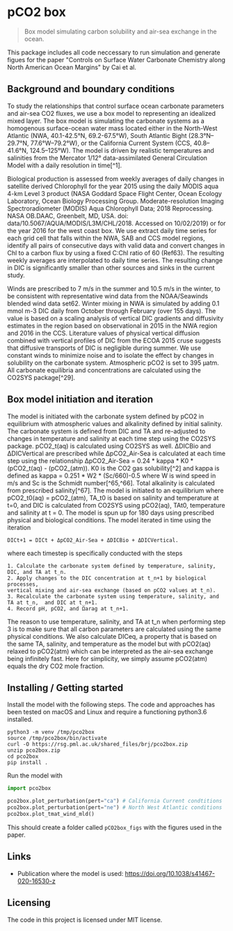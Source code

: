 
# pCO2 box
> Box model simulating carbon solubility and air-sea exchange in the ocean.


This package includes all code neccessary to run simulation and generate figues for the paper "Controls on Surface Water Carbonate Chemistry along North American Ocean Margins" by Cai et al.

## Background and boundary conditions
To study the relationships that control surface ocean carbonate parameters and air-sea CO2 fluxes, we use a box model to representing an idealized mixed layer. The box model is simulating the carbonate systems as a homogenous surface-ocean water mass located either in the North-West Atlantic (NWA, 40.1-42.5°N, 69.2-67.5°W), South Atlantic Bight (28.3°N–29.7°N, 77.6°W–79.2°W), or the California Current System (CCS, 40.8–41.6°N, 124.5–125°W). The model is driven by realistic temperatures and salinities from the Mercator 1/12° data-assimilated General Circulation Model with a daily resolution in time[^1]. 

Biological production is assessed from weekly averages of daily changes in satellite derived Chlorophyll for the year 2015 using the daily MODIS aqua 4-km Level 3 product (NASA Goddard Space Flight Center, Ocean Ecology Laboratory, Ocean Biology Processing Group. Moderate-resolution Imaging Spectroradiometer (MODIS) Aqua Chlorophyll Data; 2018 Reprocessing. NASA OB.DAAC, Greenbelt, MD, USA. doi: data/10.5067/AQUA/MODIS/L3M/CHL/2018. Accessed on 10/02/2019) or for the year 2016 for the west coast box. We use extract daily time series for each grid cell that falls within the NWA, SAB and CCS model regions, identify all pairs of consecutive days with valid data and convert changes in Chl to a carbon flux by using a fixed  C:Chl ratio of 60 (Ref63). The resulting weekly averages are interpolated to daily time series. The resulting change in DIC is significantly smaller than other sources and sinks in the current study. 

Winds are prescribed to 7 m/s in the summer and 10.5 m/s in the winter, to be consistent with representative wind data from the NOAA/Seawinds blended wind data set62.  Winter mixing in NWA is simulated by adding 0.1 mmol m-3 DIC daily from October through February (over 155 days). The value is based on a scaling analysis of vertical DIC gradients and diffusivity estimates in the region based on observational in 2015 in the NWA region and 2016 in the CCS. Literature values of physical vertical diffusion combined with vertical profiles of DIC from the ECOA 2015 cruse suggests that diffusive transports of DIC is negligible during summer. We use constant winds to minimize noise and to isolate the effect by changes in solubility on the carbonate system. Atmospheric pCO2 is set to 395 μatm. All carbonate equilibria and concentrations are calculated using the CO2SYS package[^29].

## Box model initiation and iteration
The model is initiated with the carbonate system defined by pCO2 in equilibrium with atmospheric values and alkalinity defined by initial salinity. The carbonate system is defined from DIC and TA and re-adjusted to changes in temperature and salinity at each time step using the CO2SYS package. pCO2_t(aq) is calculated using CO2SYS as well. ΔDICBio and ΔDICVertical are prescribed while ΔpCO2_Air-Sea is calculated at each time step using the relationship ΔpCO2_Air-Sea = 0.24 * kappa * K0 * (pCO2_t(aq) - (pCO2_(atm)). K0 is the CO2 gas solubility[^2] and kappa is defined as kappa = 0.251 * W2 * (Sc/660)-0.5 where W is wind speed in m/s and Sc is the Schmidt number[^65,^66].  Total alkalinity is calculated from prescribed salinity[^67].  The model is initiated to an equilibrium where pCO2_t0(aq) = pCO2_(atm), TA_t0 is based on salinity and temperature at t=0, and DIC is calculated from CO2SYS using pCO2(aq),  TAt0, temperature and salinity at t = 0. The model is spun up for 180 days using prescribed physical and biological conditions. The model iterated in time using the iteration

```
DICt+1 = DICt + ΔpCO2_Air-Sea + ΔDICBio + ΔDICVertical.
```

where each timestep is specifically conducted with the steps

```
1. Calculate the carbonate system defined by temperature, salinity, DIC, and TA at t_n.
2. Apply changes to the DIC concentration at t_n+1 by biological processes, 
vertical mixing and air-sea exchange (based on pCO2 values at t_n).
3. Recalculate the carbonate system using temperature, salinity, and TA at t_n,  and DIC at t_n+1.
4. Record pH, pCO2, and Ωarag at t_n+1.
```

The reason to use temperature, salinity, and TA at t_n  when performing step 3 is to make sure that all carbon parameters are calculated using the same physical conditions. We also calculate DICeq, a property that is based on the same TA, salinity, and temperature as the model but with pCO2(aq) relaxed to pCO2(atm) which can be interpreted as the air-sea exchange being infinitely fast. Here for simplicity, we simply assume pCO2(atm)  equals the dry CO2 mole fraction. 


## Installing / Getting started

Install the model with the following steps. The code and approaches has been tested on macOS and Linux and require a functioning python3.6 installed.

```shell
python3 -m venv /tmp/pco2box
source /tmp/pco2box/bin/activate
curl -O https://rsg.pml.ac.uk/shared_files/brj/pco2box.zip
unzip pco2box.zip
cd pco2box
pip install .
```

Run the model with

```python
import pco2box

pco2box.plot_perturbation(pert="ca") # California Current condtitions
pco2box.plot_perturbation(pert="ne") # North West Atlantic conditions
pco2box.plot_tmat_wind_mld()
```

This should create a folder called `pCO2box_figs` with the figures used in the paper.

## Links
- Publication where the model is used: https://doi.org/10.1038/s41467-020-16530-z

## Licensing
The code in this project is licensed under MIT license.
